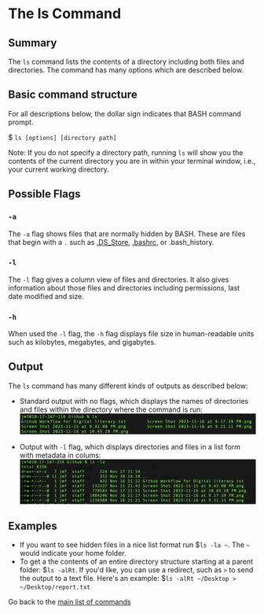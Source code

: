 # The ls Command

## Summary 
The `ls` command lists the contents of a directory including both files and directories. The command has many options which are described below. 

## Basic command structure
For all descriptions below, the dollar sign indicates that BASH command prompt.

$ `ls [options] [directory path]`

Note: If you do not specify a directory path, running `ls` will show you the contents of the current directory you are in within your terminal window, i.e., your current working directory.

## Possible Flags

### `-a`
The `-a` flag shows files that are normally hidden by BASH. These are files that begin with a `.` such as [.DS_Store](https://en.wikipedia.org/wiki/.DS_Store), [.bashrc](https://en.wikipedia.org/wiki/Bash_(Unix_shell)#Startup_scripts), or .bash_history.

### `-l`
The `-l` flag gives a column view of files and directories. It also gives information about those files and directories including permissions, last date modified and size.

### `-h`
When used the `-l` flag, the `-h` flag displays file size in human-readable units such as kilobytes, megabytes, and gigabytes.

## Output
The `ls` command has many different kinds of outputs as described below:
* Standard output with no flags, which displays the names of directories and files within the directory where the command is run:
![screenshot of ls output](ls_no-flags.png)

* Output with `-l` flag, which displays directories and files in a list form with metadata in colums:
![screenshot of ls list output](ls_l-flag.png)

## Examples 
* If you want to see hidden files in a nice list format run $`ls -la ~`. The `~` would indicate your home folder.
* To get a the contents of an entire directory structure starting at a parent folder: $`ls -alRt`. If you'd like, you can use a redirect, such as `>` to send the output to a text file. Here's an example: $`ls -alRt ~/Desktop > ~/Desktop/report.txt`

Go back to the [main list of commands](index.md)
